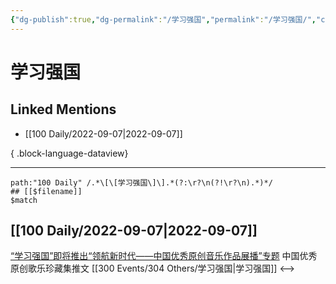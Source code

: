 ```yaml
---
{"dg-publish":true,"dg-permalink":"/学习强国","permalink":"/学习强国/","created":"2022-12-07T16:44:28.000+08:00","updated":"2023-04-10T17:03:49.000+08:00"}
---
```


# 学习强国

## Linked Mentions
- [[100 Daily/2022-09-07\|2022-09-07]]

{ .block-language-dataview}

---

```expander
path:"100 Daily" /.*\[\[学习强国\]\].*(?:\r?\n(?!\r?\n).*)*/
## [[$filename]]
$match
```
## [[100 Daily/2022-09-07\|2022-09-07]]
[“学习强国”即将推出“领航新时代——中国优秀原创音乐作品展播”专题](https://weibo.cn/sinaurl?u=https%3A%2F%2Farticle.xuexi.cn%2Farticles%2Findex.html%3Fart_id%3D1311374941672655707%26item_id%3D1311374941672655707%26study_style_id%3Dfeeds_default%26pid%3D%26ptype%3D-1%26source%3Dshare%26share_to%3Dwx_single) 中国优秀原创歌乐珍藏集推文 [[300 Events/304 Others/学习强国\|学习强国]]
<-->